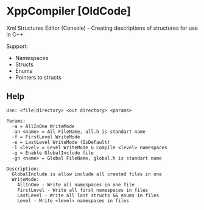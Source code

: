 # XppCompiler **\[OldCode\]**
Xml Structures Editor (Console) - Creating descriptions of structures for use in C++ 

Support:
- Namespaces
- Structs
- Enums
- Pointers to structs

## Help
```
Use: <file|directory> <out directory> <params>

Params:
  -a = AllInOne WriteMode
  -an <name> = All FileName, all.h is standart name
  -f = FirstLevel WriteMode
  -e = LastLevel WriteMode (IsDefault)
  -l <level> = Level WriteMode & Compile <level> namespaces
  -g = Enable GlobalInclude file
  -gn <name> = Global FileName, global.h is standart name
  
Description:
  GlobalInclude is allow include all created files in one
  WriteMode:
    AllInOne - Write all namespaces in one file
    FirstLevel - Write all first namespaces in files
    LastLevel - Write all last structs && enums in files
    Level - Write <level> namespaces in files
```
